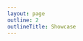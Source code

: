 ```yaml
---
layout: page
outline: 2
outlineTitle: Showcase
---
```

<script setup>
import PageContainer from '.vitepress/theme/components/PageContainer.vue'
import ShowcaseList from '.vitepress/theme/components/showcase/ShowcaseList.vue'
</script>

<div class="VPDoc content">
  <PageContainer>
    <ShowcaseList />
  </PageContainer>
</div>

<style scoped>
.container {
  margin: 0 auto;
  max-width: 1200px;
}
</style>
